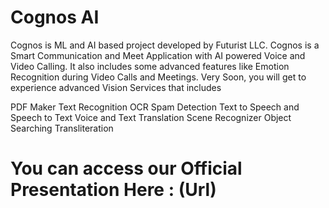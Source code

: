 # Cognos AI

Cognos is ML and AI based project developed by Futurist LLC. Cognos is a Smart Communication and Meet Application with AI powered Voice and Video Calling. It also includes some advanced features like Emotion Recognition during Video Calls and Meetings. Very Soon, you will get to experience advanced Vision Services that includes

PDF Maker
Text Recognition
OCR
Spam Detection
Text to Speech and Speech to Text
Voice and Text Translation
Scene Recognizer
Object Searching
Transliteration

# You can access our Official Presentation Here : (Url)
